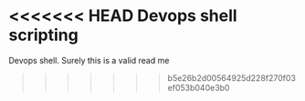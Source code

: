 <<<<<<< HEAD
Devops shell scripting
=======
Devops shell. Surely this is a valid read me
>>>>>>> b5e26b2d00564925d228f270f03ef053b040e3b0
